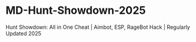 # MD-Hunt-Showdown-2025
Hunt Showdown: All in One Cheat | Aimbot, ESP, RageBot Hack | Regularly Updated 2025 
